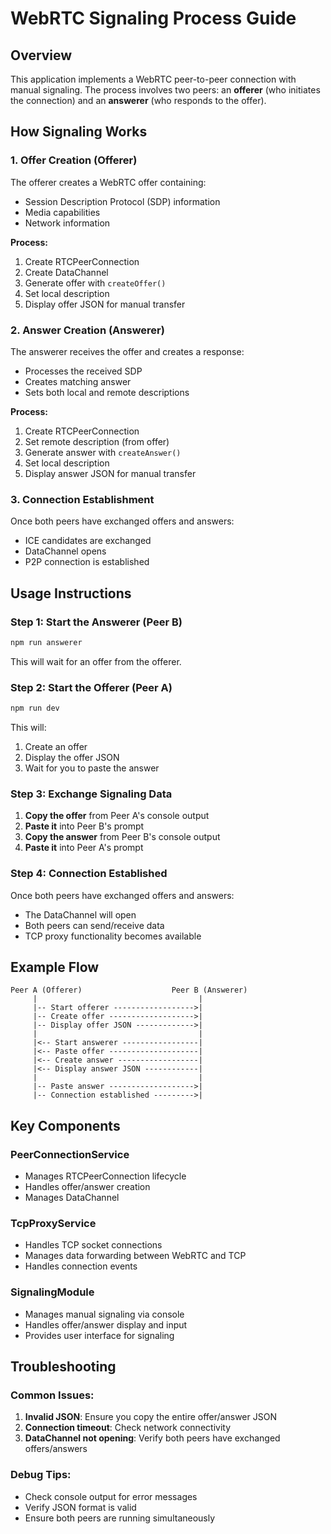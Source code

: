 # WebRTC Signaling Process Guide

## Overview
This application implements a WebRTC peer-to-peer connection with manual signaling. The process involves two peers: an **offerer** (who initiates the connection) and an **answerer** (who responds to the offer).

## How Signaling Works

### 1. Offer Creation (Offerer)
The offerer creates a WebRTC offer containing:
- Session Description Protocol (SDP) information
- Media capabilities
- Network information

**Process:**
1. Create RTCPeerConnection
2. Create DataChannel
3. Generate offer with `createOffer()`
4. Set local description
5. Display offer JSON for manual transfer

### 2. Answer Creation (Answerer)
The answerer receives the offer and creates a response:
- Processes the received SDP
- Creates matching answer
- Sets both local and remote descriptions

**Process:**
1. Create RTCPeerConnection
2. Set remote description (from offer)
3. Generate answer with `createAnswer()`
4. Set local description
5. Display answer JSON for manual transfer

### 3. Connection Establishment
Once both peers have exchanged offers and answers:
- ICE candidates are exchanged
- DataChannel opens
- P2P connection is established

## Usage Instructions

### Step 1: Start the Answerer (Peer B)
```bash
npm run answerer
```
This will wait for an offer from the offerer.

### Step 2: Start the Offerer (Peer A)
```bash
npm run dev
```
This will:
1. Create an offer
2. Display the offer JSON
3. Wait for you to paste the answer

### Step 3: Exchange Signaling Data
1. **Copy the offer** from Peer A's console output
2. **Paste it** into Peer B's prompt
3. **Copy the answer** from Peer B's console output  
4. **Paste it** into Peer A's prompt

### Step 4: Connection Established
Once both peers have exchanged offers and answers:
- The DataChannel will open
- Both peers can send/receive data
- TCP proxy functionality becomes available

## Example Flow

```
Peer A (Offerer)                    Peer B (Answerer)
     |                                    |
     |-- Start offerer ------------------>|
     |-- Create offer ------------------->|
     |-- Display offer JSON ------------->|
     |                                    |
     |<-- Start answerer -----------------|
     |<-- Paste offer --------------------|
     |<-- Create answer ------------------|
     |<-- Display answer JSON ------------|
     |                                    |
     |-- Paste answer ------------------->|
     |-- Connection established --------->|
```

## Key Components

### PeerConnectionService
- Manages RTCPeerConnection lifecycle
- Handles offer/answer creation
- Manages DataChannel

### TcpProxyService  
- Handles TCP socket connections
- Manages data forwarding between WebRTC and TCP
- Handles connection events

### SignalingModule
- Manages manual signaling via console
- Handles offer/answer display and input
- Provides user interface for signaling

## Troubleshooting

### Common Issues:
1. **Invalid JSON**: Ensure you copy the entire offer/answer JSON
2. **Connection timeout**: Check network connectivity
3. **DataChannel not opening**: Verify both peers have exchanged offers/answers

### Debug Tips:
- Check console output for error messages
- Verify JSON format is valid
- Ensure both peers are running simultaneously 